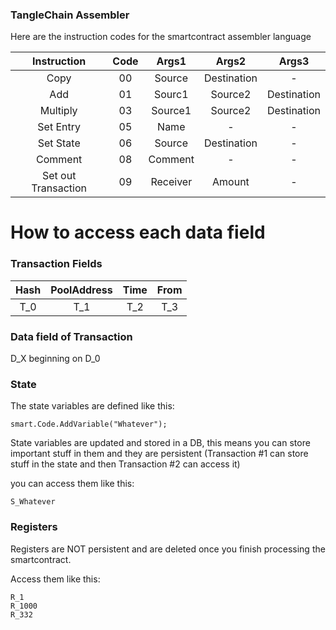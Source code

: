 ### TangleChain Assembler

Here are the instruction codes for the smartcontract assembler language

| Instruction  | Code | Args1  | Args2 | Args3 |
| :-------: | :-------: | :-------: | :-------: | :-------: |
| Copy  | 00  | Source | Destination | - |
| Add | 01  | Sourc1 | Source2 | Destination |
| Multiply | 03 | Source1 | Source2 | Destination |
| Set Entry | 05 | Name | - | - |
| Set State | 06 | Source | Destination | - |
| Comment | 08 | Comment | - | - |
| Set out Transaction | 09 | Receiver | Amount | - |


# How to access each data field

### Transaction Fields

| Hash | PoolAddress | Time | From |
| :-------: | :-------: | :-------: | :-------: |
| T_0 | T_1 | T_2 | T_3 |

### Data field of Transaction

D_X beginning on D_0

### State

The state variables are defined like this:

    smart.Code.AddVariable("Whatever");

State variables are updated and stored in a DB, this means you can store important stuff in them and they are persistent (Transaction #1 can store stuff in the state and then Transaction #2 can access it)

you can access them like this:

    S_Whatever

### Registers

Registers are NOT persistent and are deleted once you finish processing the smartcontract.

Access them like this:

    R_1
    R_1000
    R_332

